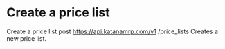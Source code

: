 # Create a price list

Create a price list post https://api.katanamrp.com/v1 /price_lists Creates a new price
list.
